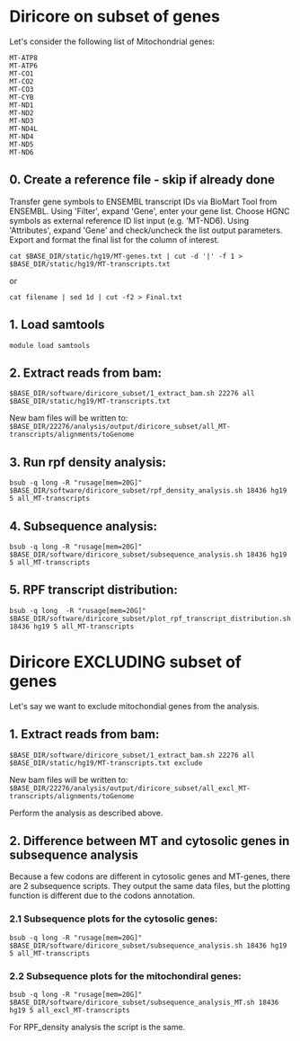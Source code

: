# Diricore on subset of genes

Let's consider the following list of Mitochondrial genes: 

```
MT-ATP8
MT-ATP6
MT-CO1
MT-CO2
MT-CO3
MT-CYB
MT-ND1
MT-ND2
MT-ND3
MT-ND4L
MT-ND4
MT-ND5
MT-ND6
```


## 0. Create a reference file - skip if already done

Transfer gene symbols to ENSEMBL transcript IDs via BioMart Tool from ENSEMBL.
Using 'Filter', expand 'Gene', enter your gene list. Choose HGNC symbols as external reference ID list input (e.g. 'MT-ND6).
Using 'Attributes', expand 'Gene' and check/uncheck the list output parameters.
Export and format the final list for the column of interest.

```
cat $BASE_DIR/static/hg19/MT-genes.txt | cut -d '|' -f 1 > $BASE_DIR/static/hg19/MT-transcripts.txt
```
or

```
cat filename | sed 1d | cut -f2 > Final.txt
```

## 1. Load samtools

```
module load samtools
```

## 2. Extract reads from bam: 

```
$BASE_DIR/software/diricore_subset/1_extract_bam.sh 22276 all $BASE_DIR/static/hg19/MT-transcripts.txt
```

New bam files will be written to: `$BASE_DIR/22276/analysis/output/diricore_subset/all_MT-transcripts/alignments/toGenome`

## 3. Run rpf density analysis: 

```
bsub -q long -R "rusage[mem=20G]" $BASE_DIR/software/diricore_subset/rpf_density_analysis.sh 18436 hg19 5 all_MT-transcripts
```

## 4. Subsequence analysis:

```
bsub -q long -R "rusage[mem=20G]" $BASE_DIR/software/diricore_subset/subsequence_analysis.sh 18436 hg19 5 all_MT-transcripts
```

## 5. RPF transcript distribution:

```
bsub -q long  -R "rusage[mem=20G]" $BASE_DIR/software/diricore_subset/plot_rpf_transcript_distribution.sh 18436 hg19 5 all_MT-transcripts
```

# Diricore EXCLUDING subset of genes

Let's say we want to exclude mitochondial genes from the analysis.

## 1. Extract reads from bam: 

```
$BASE_DIR/software/diricore_subset/1_extract_bam.sh 22276 all $BASE_DIR/static/hg19/MT-transcripts.txt exclude
```

New bam files will be written to: `$BASE_DIR/22276/analysis/output/diricore_subset/all_excl_MT-transcripts/alignments/toGenome`

Perform the analysis as described above.

## 2. Difference between MT and cytosolic genes in subsequence analysis

Because a few codons are different in cytosolic genes and MT-genes, there are 2 subsequence scripts. They output the same data files, but the plotting function is different due to the codons annotation. 

### 2.1 Subsequence plots for the cytosolic genes: 

```
bsub -q long -R "rusage[mem=20G]" $BASE_DIR/software/diricore_subset/subsequence_analysis.sh 18436 hg19 5 all_MT-transcripts
```

### 2.2 Subsequence plots for the mitochondiral genes: 

```
bsub -q long -R "rusage[mem=20G]" $BASE_DIR/software/diricore_subset/subsequence_analysis_MT.sh 18436 hg19 5 all_excl_MT-transcripts
```

For RPF_density analysis the script is the same.
